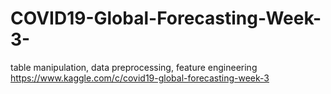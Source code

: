 # COVID19-Global-Forecasting-Week-3-
table manipulation, data preprocessing, feature engineering   
https://www.kaggle.com/c/covid19-global-forecasting-week-3
